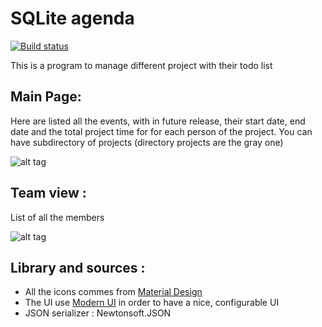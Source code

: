 # SQLite agenda

[![Build status](https://ci.appveyor.com/api/projects/status/l6fwvnnlun3q5ytd?svg=true)](https://ci.appveyor.com/project/Henri2h/sqlite-calendar)

This is a program to manage different project with their todo list
## Main Page:
    
Here are listed all the events, with in future release, their start date, end date and the total project time for for each person of the project.
You can have subdirectory of projects (directory projects are the gray one)

![alt tag](http://carfam.freeboxos.fr/pictures/SQLAgenda1.jpg)
    
## Team view :

List of all the members

![alt tag](http://carfam.freeboxos.fr/pictures/SQLAgendaTeam.jpg)

## Library and sources :

- All the icons commes from [Material Design](https://github.com/Templarian/MaterialDesign)
- The UI use [Modern UI](https://github.com/firstfloorsoftware/mui) in order to have a nice, configurable UI
- JSON serializer : Newtonsoft.JSON
